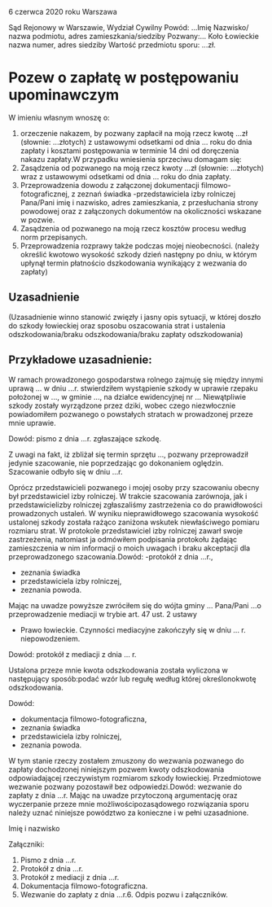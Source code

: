 6 czerwca 2020 roku
Warszawa

Sąd Rejonowy w Warszawie, Wydział Cywilny
Powód: ...Imię Nazwisko/ nazwa podmiotu, adres zamieszkania/siedziby
Pozwany:...
Koło Łowieckie nazwa numer,
adres siedziby
Wartość przedmiotu sporu: ...zł.

# Pozew o zapłatę w postępowaniu upominawczym

W imieniu własnym wnoszę o:

1. orzeczenie nakazem, by pozwany zapłacił na moją rzecz kwotę ...zł (słownie: ...złotych) z ustawowymi odsetkami od dnia ... roku do dnia zapłaty i
   kosztami postępowania w terminie 14 dni od doręczenia nakazu zapłaty.W przypadku wniesienia sprzeciwu domagam się:
2. Zasądzenia od pozwanego na moją rzecz kwoty ...zł (słownie: ...złotych) wraz z ustawowymi odsetkami od dnia ... roku do dnia zapłaty.
3. Przeprowadzenia dowodu z załączonej dokumentacji filmowo-fotograficznej, z zeznań świadka -przedstawiciela izby rolniczej Pana/Pani imię i nazwisko, adres zamieszkania, z przesłuchania strony powodowej oraz z załączonych dokumentów na okoliczności wskazane w pozwie.
4. Zasądzenia od pozwanego na moją rzecz kosztów procesu według norm przepisanych.
5. Przeprowadzenia rozprawy także podczas mojej nieobecności. (należy określić kwotowo wysokość szkody dzień następny po dniu, w którym upłynął termin płatnościo dszkodowania wynikający z wezwania do zapłaty)

## Uzasadnienie

(Uzasadnienie winno stanowić zwięzły i jasny opis sytuacji, w której doszło do szkody łowieckiej oraz sposobu oszacowania strat i ustalenia odszkodowania/braku odszkodowania/braku zapłaty odszkodowania)

## Przykładowe uzasadnienie:

W ramach prowadzonego gospodarstwa rolnego zajmuję się między innymi uprawą ... w dniu ...r. stwierdziłem wystąpienie szkody w uprawie rzepaku położonej w ..., w gminie ..., na działce ewidencyjnej nr ... Niewątpliwie szkody zostały wyrządzone przez dziki, wobec czego niezwłocznie powiadomiłem pozwanego o powstałych stratach w prowadzonej przeze mnie uprawie.

Dowód: pismo z dnia ...r. zgłaszające szkodę.

Z uwagi na fakt, iż zbliżał się termin sprzętu ..., pozwany przeprowadził jedynie szacowanie, nie poprzedzając go dokonaniem oględzin. Szacowanie odbyło się w dniu ...r.

Oprócz przedstawicieli pozwanego i mojej osoby przy szacowaniu obecny był przedstawiciel izby rolniczej. W trakcie szacowania zarównoja, jak i przedstawicielizby rolniczej zgłaszaliśmy zastrzeżenia co do prawidłowości prowadzonych ustaleń. W wyniku nieprawidłowego szacowania wysokość ustalonej szkody została rażąco zaniżona wskutek niewłaściwego pomiaru rozmiaru strat. W protokole przedstawiciel izby rolniczej zawarł swoje zastrzeżenia, natomiast ja odmówiłem podpisania protokołu żądając zamieszczenia w nim informacji o moich uwagach i braku akceptacji dla przeprowadzonego szacowania.Dowód: -protokół z dnia ...r.,

- zeznania świadka
- przedstawiciela izby rolniczej,
- zeznania powoda.

Mając na uwadze powyższe zwróciłem się do wójta gminy ... Pana/Pani ...o przeprowadzenie mediacji w trybie art. 47 ust. 2 ustawy

- Prawo łowieckie. Czynności mediacyjne zakończyły się w dniu ... r. niepowodzeniem.

Dowód: protokół z mediacji z dnia ... r.

Ustalona przeze mnie kwota odszkodowania została wyliczona w następujący sposób:podać wzór lub regułę według której określonokwotę odszkodowania.

Dowód:

- dokumentacja filmowo-fotograficzna,
- zeznania świadka
- przedstawiciela izby rolniczej,
- zeznania powoda.

W tym stanie rzeczy zostałem zmuszony do wezwania pozwanego do zapłaty dochodzonej niniejszym pozwem kwoty odszkodowania odpowiadającej rzeczywistym rozmiarom szkody łowieckiej. Przedmiotowe wezwanie pozwany pozostawił bez odpowiedzi.Dowód: wezwanie do zapłaty z dnia ...r. Mając na uwadze przytoczoną argumentację oraz wyczerpanie przeze mnie możliwościpozasądowego rozwiązania sporu należy uznać niniejsze powództwo za konieczne i w pełni uzasadnione.

Imię i nazwisko

Załączniki:

1. Pismo z dnia ...r.
2. Protokół z dnia ...r.
3. Protokół z mediacji z dnia ...r.
4. Dokumentacja filmowo-fotograficzna.
5. Wezwanie do zapłaty z dnia ...r.6. Odpis pozwu i załączników.
